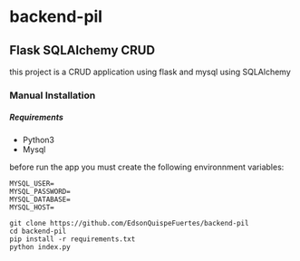 # backend-pil

## Flask SQLAlchemy CRUD

this project is a CRUD application using flask and mysql using SQLAlchemy


### Manual Installation

##### Requirements

* Python3
* Mysql

before run the app you must create the following environnment variables:

```
MYSQL_USER=
MYSQL_PASSWORD=
MYSQL_DATABASE=
MYSQL_HOST=
```

```
git clone https://github.com/EdsonQuispeFuertes/backend-pil
cd backend-pil
pip install -r requirements.txt
python index.py
```
